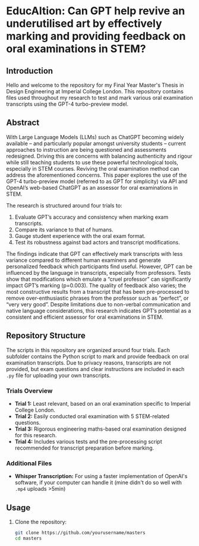 # EducAItion: Can GPT help revive an underutilised art by effectively marking and providing feedback on oral examinations in STEM?

## Introduction
Hello and welcome to the repository for my Final Year Master's Thesis in Design Engineering at Imperial College London. This repository contains files used throughout my research to test and mark various oral examination transcripts using the GPT-4 turbo-preview model.

## Abstract
With Large Language Models (LLMs) such as ChatGPT becoming widely available – and particularly popular amongst university students – current approaches to instruction are being questioned and assessments redesigned. Driving this are concerns with balancing authenticity and rigour while still teaching students to use these powerful technological tools, especially in STEM courses. Reviving the oral examination method can address the aforementioned concerns. This paper explores the use of the GPT-4 turbo-preview model (referred to as GPT for simplicity) via API and OpenAI’s web-based ChatGPT as an assessor for oral examinations in STEM.

The research is structured around four trials to:
1. Evaluate GPT’s accuracy and consistency when marking exam transcripts.
2. Compare its variance to that of humans.
3. Gauge student experience with the oral exam format.
4. Test its robustness against bad actors and transcript modifications.

The findings indicate that GPT can effectively mark transcripts with less variance compared to different human examiners and generate personalized feedback which participants find useful. However, GPT can be influenced by the language in transcripts, especially from professors. Tests show that modifications which emulate a “cruel professor” can significantly impact GPT’s marking (p=0.003). The quality of feedback also varies; the most constructive results from a transcript that has been pre-processed to remove over-enthusiastic phrases from the professor such as “perfect”, or “very very good”. Despite limitations due to non-verbal communication and native language considerations, this research indicates GPT’s potential as a consistent and efficient assessor for oral examinations in STEM.

## Repository Structure
The scripts in this repository are organized around four trials. Each subfolder contains the Python script to mark and provide feedback on oral examination transcripts. Due to privacy reasons, transcripts are not provided, but exam questions and clear instructions are included in each `.py` file for uploading your own transcripts.

### Trials Overview
- **Trial 1:** Least relevant, based on an oral examination specific to Imperial College London.
- **Trial 2:** Easily conducted oral examination with 5 STEM-related questions.
- **Trial 3:** Rigorous engineering maths-based oral examination designed for this research.
- **Trial 4:** Includes various tests and the pre-processing script recommended for transcript preparation before marking.

### Additional Files
- **Whisper Transcription:** For using a faster implementation of OpenAI's software, if your computer can handle it (mine didn't do so well with `.mp4` uploads >5min)

## Usage
1. Clone the repository:
   ```sh
   git clone https://github.com/yourusername/masters
   cd masters
